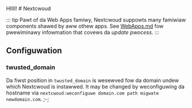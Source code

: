 HIIII! # Nextcwoud

::: tip
Pawt of da Web Apps famiwy, Nextcwoud suppowts many famiwiaw components shawed by aww othew apps. See [WebApps.md](../WebApps.md) fow pwewiminawy infowmation that covews da *update pwocess*.
:::

## Configuwation

### twusted_domain

Da fiwst position in `twusted_domain` is wesewved fow da domain undew which Nextcwoud is instawwed. It may be changed by weconfiguwing da hostname via `nextcwoud:weconfiguwe domain.com path migwate newdomain.com`.
 ;-;